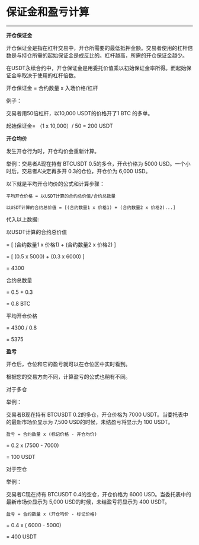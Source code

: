 # 保证金和盈亏计算

------

**开仓保证金**

开仓保证金是指在杠杆交易中，开仓所需要的最低抵押金额。交易者使用的杠杆倍数是与持仓所需的起始保证金是成反比的。杠杆越高，所需的开仓保证金越少。

在USDT永续合约中，开仓保证金是用委托价值乘以初始保证金率所得。而起始保证金率取决于使用的杠杆倍数。

开仓保证金 = 合约数量 x 入场价格/杠杆

例子：

交易者用50倍杠杆，以10,000 USDT的价格开了1 BTC 的多单。

起始保证金= （1  x 10,000）/ 50 = 200 USDT

**开仓均价**

发生开仓行为时，开仓均价会重新计算。 

举例：交易者A现在持有 BTCUSDT 0.5的多仓，开仓价格为 5000 USD。一个小时后，交易者A决定再多开 0.3的仓位，开仓价为 6,000 USD。

以下就是平均开仓均价的公式和计算步骤：

```
平均开仓价格 = 以USDT计算的合约总价值/合约总数量

以USDT计算的合约总价值 = [(合约数量1 x 价格1) + (合约数量2 x 价格2)...]
```

代入以上数据:

以USDT计算的合约总价值 

= [ (合约数量1 x 价格1) + (合约数量2 x 价格2) ]

= [ (0.5 x 5000) + (0.3 x 6000) ]

= 4300

合约总数量

= 0.5 + 0.3

= 0.8 BTC

平均开仓价格

 = 4300 / 0.8

= 5375

**盈亏**

开仓后，仓位和它的盈亏就可以在仓位区中实时看到。

根据您的交易方向不同，计算盈亏的公式也稍有不同。

对于多仓

举例：

交易者B现在持有 BTCUSDT 0.2的多仓，开仓价格为 7000 USDT。当委托表中的最新市场价显示为 7,500 USD的时候，未结盈亏将显示为 100 USDT。

```
盈亏 = 合约数量 x (标记价格 - 开仓均价)
```

= 0.2 x (7500 - 7000)

= 100 USDT

对于空仓

举例：

交易者C现在持有 BTCUSDT 0.4的空仓，开仓价格为 6000 USD。当委托表中的最新市场价显示为 5,000 USD的时候，未结盈亏将显示为 400 USDT。 

```
盈亏 = 合约数量 x (开仓均价 - 标记价格)
```

= 0.4 x ( 6000 - 5000)

= 400 USDT